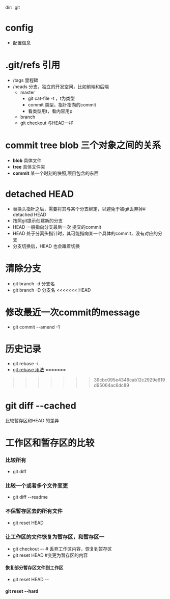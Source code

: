 
dir: .git
# config
- 配置信息
# .git/refs 引用
- /tags 里程碑
- /heads 分支，独立的开发空间，比如前端和后端
    - master 
        - git cat-file -t ，t为类型
        - commit 类型，指针指向的commit
        - 看类型用t，看内容用p
    - branch
    - git checkout 与HEAD一样

# commit tree blob 三个对象之间的关系
- **blob** 具体文件
- **tree** 具体文件夹
- **commit** 某一个时刻的快照,项目包含的东西
# detached HEAD
 - 替换头指针之后，需要将其与某个分支绑定，以避免于被git丢弃掉# detached HEAD
 - 按照git提示创建新的分支
 - HEAD 一般指向分支最后一次 提交的commit
 - HEAD 处于分离头指针时，其可能指向某一个具体的commit，没有对应的分支
 - 分支切换后，HEAD 也会跟着切换

# 清除分支
- git branch -d 分支名
- git branch -D 分支名
<<<<<<< HEAD

# 修改最近一次commit的message
- git commit --amend -1

# 历史记录
- git rebase -i 
- [git rebase 用法](https://www.jianshu.com/p/4a8f4af4e803)
=======
>>>>>>> 39cbc095e4349cab12c2929e619d95064ac6dc89

# git diff --cached
比较暂存区和HEAD 的差异

# 工作区和暂存区的比较
### 比较所有
- git diff
### 比较一个或者多个文件变更
- git diff --readme

### 不保暂存区去的所有文件
- git reset HEAD
### 让工作区的文件恢复为暂存区，和暂存区一
- git checkout -- <file name > # 丢弃工作区内容，恢复到暂存区
- git reset HEAD  #变更为暂存区的内容
#### 恢复部分暂存区文件到工作区
- git reset HEAD -- <file name>
#### git reset --hard <commit>
